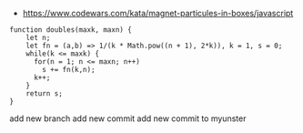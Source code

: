 * https://www.codewars.com/kata/magnet-particules-in-boxes/javascript
```
function doubles(maxk, maxn) {
    let n;
    let fn = (a,b) => 1/(k * Math.pow((n + 1), 2*k)), k = 1, s = 0;
    while(k <= maxk) {
      for(n = 1; n <= maxn; n++)
        s += fn(k,n);
      k++;
    }
    return s;
}
```
add new branch
add new commit
add new commit to myunster
